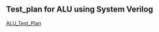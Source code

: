## Test_plan for ALU using System Verilog  
[ALU_Test_Plan](https://docs.google.com/spreadsheets/d/1kZrCVfQ_DVz79fNuHVAZT_cYbgAlmcm4/edit?usp=drive_link&ouid=117896493067262027907&rtpof=true&sd=true)
